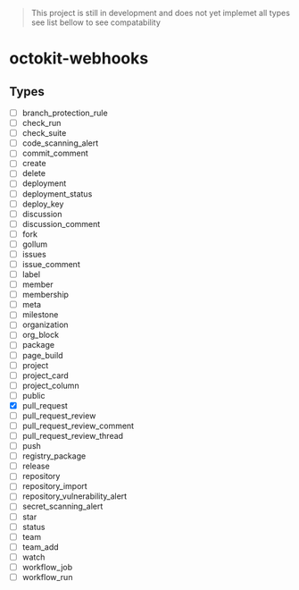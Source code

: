 > This project is still in development and does not yet implemet all types see list bellow to see compatability

# octokit-webhooks

## Types
- [ ] branch_protection_rule
- [ ] check_run
- [ ] check_suite
- [ ] code_scanning_alert
- [ ] commit_comment
- [ ] create
- [ ] delete
- [ ] deployment
- [ ] deployment_status
- [ ] deploy_key
- [ ] discussion
- [ ] discussion_comment
- [ ] fork
- [ ] gollum
- [ ] issues
- [ ] issue_comment
- [ ] label
- [ ] member
- [ ] membership
- [ ] meta
- [ ] milestone
- [ ] organization
- [ ] org_block
- [ ] package
- [ ] page_build
- [ ] project
- [ ] project_card
- [ ] project_column
- [ ] public
- [x] pull_request
- [ ] pull_request_review
- [ ] pull_request_review_comment
- [ ] pull_request_review_thread
- [ ] push
- [ ] registry_package
- [ ] release
- [ ] repository
- [ ] repository_import
- [ ] repository_vulnerability_alert
- [ ] secret_scanning_alert
- [ ] star
- [ ] status
- [ ] team
- [ ] team_add
- [ ] watch
- [ ] workflow_job
- [ ] workflow_run
